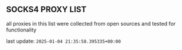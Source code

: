 ## SOCKS4 PROXY LIST

all proxies in this list were collected from open sources and tested for functionality

last update: `2025-01-04 21:35:58.395335+00:00`